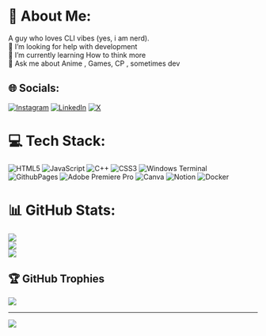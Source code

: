 # 💫 About Me:
A guy who loves CLI vibes (yes, i am nerd).<br>🤝 I’m looking for help with development<br>🌱 I’m currently learning How to think more <br>💬 Ask me about Anime , Games, CP , sometimes dev<br>


## 🌐 Socials:
[![Instagram](https://img.shields.io/badge/Instagram-%23E4405F.svg?logo=Instagram&logoColor=white)](https://instagram.com/that_nishkarsh_) [![LinkedIn](https://img.shields.io/badge/LinkedIn-%230077B5.svg?logo=linkedin&logoColor=white)](https://linkedin.com/in/just_utkarsh) [![X](https://img.shields.io/badge/X-black.svg?logo=X&logoColor=white)](https://x.com/nishcurse) 

# 💻 Tech Stack:
![HTML5](https://img.shields.io/badge/html5-%23E34F26.svg?style=for-the-badge&logo=html5&logoColor=white) ![JavaScript](https://img.shields.io/badge/javascript-%23323330.svg?style=for-the-badge&logo=javascript&logoColor=%23F7DF1E) ![C++](https://img.shields.io/badge/c++-%2300599C.svg?style=for-the-badge&logo=c%2B%2B&logoColor=white) ![CSS3](https://img.shields.io/badge/css3-%231572B6.svg?style=for-the-badge&logo=css3&logoColor=white) ![Windows Terminal](https://img.shields.io/badge/Windows%20Terminal-%234D4D4D.svg?style=for-the-badge&logo=windows-terminal&logoColor=white) ![GithubPages](https://img.shields.io/badge/github%20pages-121013?style=for-the-badge&logo=github&logoColor=white) ![Adobe Premiere Pro](https://img.shields.io/badge/Adobe%20Premiere%20Pro-9999FF.svg?style=for-the-badge&logo=Adobe%20Premiere%20Pro&logoColor=white) ![Canva](https://img.shields.io/badge/Canva-%2300C4CC.svg?style=for-the-badge&logo=Canva&logoColor=white) ![Notion](https://img.shields.io/badge/Notion-%23000000.svg?style=for-the-badge&logo=notion&logoColor=white) ![Docker](https://img.shields.io/badge/docker-%230db7ed.svg?style=for-the-badge&logo=docker&logoColor=white)
# 📊 GitHub Stats:
![](https://github-readme-stats.vercel.app/api?username=Nishcurse&theme=tokyonight&hide_border=false&include_all_commits=false&count_private=false)<br/>
![](https://github-readme-streak-stats.herokuapp.com/?user=Nishcurse&theme=tokyonight&hide_border=false)<br/>
![](https://github-readme-stats.vercel.app/api/top-langs/?username=Nishcurse&theme=tokyonight&hide_border=false&include_all_commits=false&count_private=false&layout=compact)

## 🏆 GitHub Trophies
![](https://github-profile-trophy.vercel.app/?username=Nishcurse&theme=radical&no-frame=false&no-bg=true&margin-w=4)

---
[![](https://visitcount.itsvg.in/api?id=Nishcurse&icon=0&color=0)](https://visitcount.itsvg.in)

<!-- Proudly created with GPRM ( https://gprm.itsvg.in ) -->
